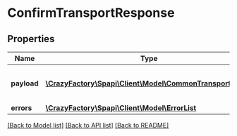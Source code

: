 # ConfirmTransportResponse

## Properties
Name | Type | Description | Notes
------------ | ------------- | ------------- | -------------
**payload** | [**\CrazyFactory\Spapi\Client\Model\CommonTransportResult**](CommonTransportResult.md) | The payload for the confirmTransport operation. | [optional] 
**errors** | [**\CrazyFactory\Spapi\Client\Model\ErrorList**](ErrorList.md) |  | [optional] 

[[Back to Model list]](../README.md#documentation-for-models) [[Back to API list]](../README.md#documentation-for-api-endpoints) [[Back to README]](../README.md)


